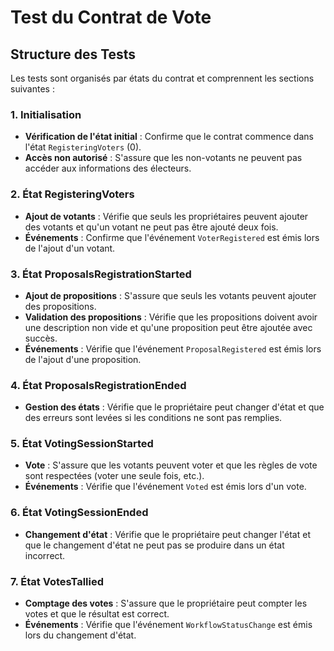 # Test du Contrat de Vote

## Structure des Tests

Les tests sont organisés par états du contrat et comprennent les sections suivantes :

### 1. Initialisation
- **Vérification de l'état initial** : Confirme que le contrat commence dans l'état `RegisteringVoters` (0).
- **Accès non autorisé** : S'assure que les non-votants ne peuvent pas accéder aux informations des électeurs.

### 2. État RegisteringVoters
- **Ajout de votants** : Vérifie que seuls les propriétaires peuvent ajouter des votants et qu'un votant ne peut pas être ajouté deux fois.
- **Événements** : Confirme que l'événement `VoterRegistered` est émis lors de l'ajout d'un votant.

### 3. État ProposalsRegistrationStarted
- **Ajout de propositions** : S'assure que seuls les votants peuvent ajouter des propositions.
- **Validation des propositions** : Vérifie que les propositions doivent avoir une description non vide et qu'une proposition peut être ajoutée avec succès.
- **Événements** : Vérifie que l'événement `ProposalRegistered` est émis lors de l'ajout d'une proposition.

### 4. État ProposalsRegistrationEnded
- **Gestion des états** : Vérifie que le propriétaire peut changer d'état et que des erreurs sont levées si les conditions ne sont pas remplies.

### 5. État VotingSessionStarted
- **Vote** : S'assure que les votants peuvent voter et que les règles de vote sont respectées (voter une seule fois, etc.).
- **Événements** : Vérifie que l'événement `Voted` est émis lors d'un vote.

### 6. État VotingSessionEnded
- **Changement d'état** : Vérifie que le propriétaire peut changer l'état et que le changement d'état ne peut pas se produire dans un état incorrect.

### 7. État VotesTallied
- **Comptage des votes** : S'assure que le propriétaire peut compter les votes et que le résultat est correct.
- **Événements** : Vérifie que l'événement `WorkflowStatusChange` est émis lors du changement d'état.
